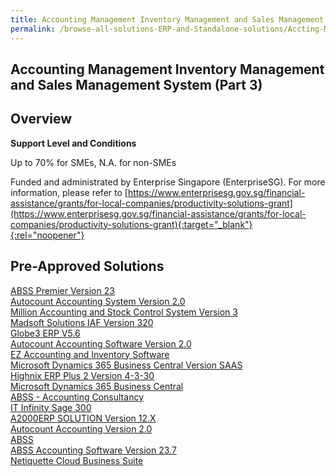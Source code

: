 ```yaml
---
title: Accounting Management Inventory Management and Sales Management System (Part 3)
permalink: /browse-all-solutions-ERP-and-Standalone-solutions/Accting-Mgmt--Inventory-Mgmt-and-Sales-Mgmt-System--Part-3-
---
```


## Accounting Management Inventory Management and Sales Management System (Part 3)
## Overview

**Support Level and Conditions**

Up to 70% for SMEs, N.A. for non-SMEs

Funded and administrated by Enterprise Singapore (EnterpriseSG). For more information, please refer to [https://www.enterprisesg.gov.sg/financial-assistance/grants/for-local-companies/productivity-solutions-grant](https://www.enterprisesg.gov.sg/financial-assistance/grants/for-local-companies/productivity-solutions-grant){:target="_blank"}{:rel="noopener"}

## Pre-Approved Solutions

<a href='/productivity-solutions-grant/solutionrepo/solution151' target='_blank'>ABSS Premier Version 23</a><br>
<a href='/productivity-solutions-grant/solutionrepo/solution1106' target='_blank'>Autocount Accounting System Version 2.0 </a><br>
<a href='/productivity-solutions-grant/solutionrepo/solution1147' target='_blank'>Million Accounting and Stock Control System Version 3</a><br>
<a href='/productivity-solutions-grant/solutionrepo/solution1178' target='_blank'>Madsoft Solutions IAF Version 320</a><br>
<a href='/productivity-solutions-grant/solutionrepo/solution1238' target='_blank'>Globe3 ERP V5.6</a><br>
<a href='/productivity-solutions-grant/solutionrepo/solution1355' target='_blank'>Autocount Accounting Software Version 2.0</a><br>
<a href='/productivity-solutions-grant/solutionrepo/solution1360' target='_blank'>EZ Accounting and Inventory Software</a><br>
<a href='/productivity-solutions-grant/solutionrepo/solution1397' target='_blank'>Microsoft Dynamics 365 Business Central Version SAAS</a><br>
<a href='/productivity-solutions-grant/solutionrepo/solution1516' target='_blank'>Highnix ERP Plus 2 Version 4-3-30</a><br>
<a href='/productivity-solutions-grant/solutionrepo/solution1972' target='_blank'>Microsoft Dynamics 365 Business Central</a><br>
<a href='/productivity-solutions-grant/solutionrepo/solution1990' target='_blank'>ABSS - Accounting Consultancy</a><br>
<a href='/productivity-solutions-grant/solutionrepo/solution2487' target='_blank'>IT Infinity Sage 300 </a><br>
<a href='/productivity-solutions-grant/solutionrepo/solution2632' target='_blank'>A2000ERP SOLUTION Version 12.X</a><br>
<a href='/productivity-solutions-grant/solutionrepo/solution2697' target='_blank'>Autocount Accounting Version 2.0</a><br>
<a href='/productivity-solutions-grant/solutionrepo/solution2746' target='_blank'>ABSS</a><br>
<a href='/productivity-solutions-grant/solutionrepo/solution2891' target='_blank'>ABSS Accounting Software Version 23.7</a><br>
<a href='/productivity-solutions-grant/solutionrepo/solution2929' target='_blank'>Netiquette Cloud Business Suite</a><br>
